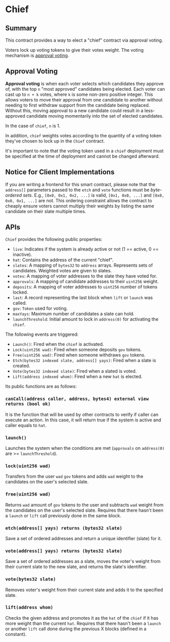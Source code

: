# Chief


## Summary

This contract provides a way to elect a "chief" contract via approval voting.

Voters lock up voting tokens to give their votes weight. The voting mechanism is
[approval voting](https://en.wikipedia.org/wiki/Approval_voting).


## Approval Voting

**Approval voting** is when each voter selects which candidates they approve of,
with the top `n` "most approved" candidates being elected. Each voter can cast
up to `n + k` votes, where `k` is some non-zero positive integer. This allows
voters to move their approval from one candidate to another without needing to
first withdraw support from the candidate being replaced. Without this, moving
approval to a new candidate could result in a less-approved candidate moving
momentarily into the set of elected candidates.

In the case of `chief`, `n` is 1.

In addition, `chief` weights votes according to the quantity of a voting
token they've chosen to lock up in the `Chief` contract.

It's important to note that the voting token used in a `chief` deployment
must be specified at the time of deployment and cannot be changed afterward.


## Notice for Client Implementations

If you are writing a frontend for this smart contract, please note that the
`address[]` parameters passed to the `etch` and `vote` functions must be
_byte-ordered sets_. E.g., `[0x0, 0x1, 0x2, ...]` is valid, `[0x1, 0x0, ...]`
and `[0x0, 0x0, 0x1, ...]` are not. This ordering constraint allows the contract
to cheaply ensure voters cannot multiply their weights by listing the same
candidate on their slate multiple times.


## APIs

`Chief` provides the following public properties:

- `live`: Indicates if the system is already active or not (1 == active, 0 == inactive).
- `hat`: Contains the address of the current "chief".
- `slates`: A mapping of `bytes32` to `address` arrays. Represents sets of candidates. Weighted votes are given to slates.
- `votes`: A mapping of voter addresses to the slate they have voted for.
- `approvals`: A mapping of candidate addresses to their `uint256` weight.
- `deposits`: A mapping of voter addresses to `uint256` number of tokens locked.
- `last`: A record representing the last block when `lift` or `launch` was called.
- `gov`: `Token` used for voting.
- `maxYays`: Maximum number of candidates a slate can hold.
- `launchThreshold`: Initial amount to lock in `address(0)` for activating the `chief`.

The following events are triggered:

- `Launch()`: Fired when the `chief` is activated.
- `Lock(uint256 wad)`: Fired when someone deposits `gov` tokens.
- `Free(uint256 wad)`:  Fired when someone withdraws `gov` tokens.
- `Etch(bytes32 indexed slate, address[] yays)`: Fired when a slate is created.
- `Vote(bytes32 indexed slate)`: Fired when a slated is voted.
- `Lift(address indexed whom)`: Fired when a new `hat` is elected.

Its public functions are as follows:


### `canCall(address caller, address, bytes4) external view returns (bool ok)`

It is the function that will be used by other contracts to verify if caller can execute an action.
In this case, it will return true if the system is active and caller equals to `hat`.


### `launch()`

Launches the system when the conditions are met (`approvals` on `address(0)` are >= `launchThreshold`).


### `lock(uint256 wad)`

Transfers from the user `wad` `gov` tokens and adds `wad` weight to the candidates on the user's selected slate.


### `free(uint256 wad)`

Returns `wad` amount of `gov` tokens to the user and subtracts `wad` weight from the candidates on the user's selected slate.
Requires that there hasn't been a `launch` or `lift` call previously done in the same block.


### `etch(address[] yays) returns (bytes32 slate)`

Save a set of ordered addresses and return a unique identifier (slate) for it.


### `vote(address[] yays) returns (bytes32 slate)`

Save a set of ordered addresses as a slate, moves the voter's weight from their
current slate to the new slate, and returns the slate's identifier.


### `vote(bytes32 slate)`

Removes voter's weight from their current slate and adds it to the specified
slate.


### `lift(address whom)`

Checks the given address and promotes it as the `hat` of the `chief` if it has more weight than the current `hat`.
Requires that there hasn't been a `launch` or another `lift` call done during the previous X blocks (defined in a constant).
